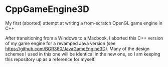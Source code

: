 # CppGameEngine3D

My first (aborted) attempt at writing a from-scratch OpenGL game engine in C++

After transitioning from a Windows to a Macbook, I aborted this C++ version of my game engine for a revamped Java version (see https://github.com/BGR360/JavaGameEngine3D). Many of the design schemes I used in this one will be identical in the new one, so I am keeping this repository up as a reference for myself.
